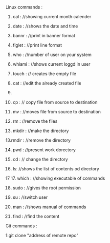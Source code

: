 Linux commands :

1. cal : //showing current month calender

2. date : //shows the date and time

3. bannr : //print in banner format

4. figlet : //print line format

5. who : //number of user on your system

6. whiami : //shows current loggd in user

7. touch : // creates the empty file

8. cat : //edit the already created file

9.
9. cp : // copy file from source to destination

10. mv : //moves file from source to destination

11. rm : //remove the files

12. mkdir : //make the directory

13.rmdir : //remove the directory

14. pwd : //present work dorectory

15. cd : // change the directory

16. ls: //shows the list of contents od directory

17
17. which : //showing executable of commands

18. sudo : //gives the root permission

19. su : //switch user

20. man : //shows manual of commands

21. find : //find the content

Git commands :

1.git clone "address of remote repo"
